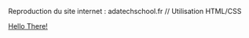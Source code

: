 Reproduction du site internet : adatechschool.fr //
Utilisation HTML/CSS

[Hello There!](https://external-content.duckduckgo.com/iu/?u=http%3A%2F%2Fnerdist.com%2Fwp-content%2Fuploads%2F2017%2F08%2FObi-Wan-Hello-08182017.gif&f=1&nofb=1)
